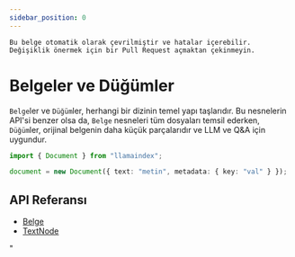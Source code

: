 ```yaml
---
sidebar_position: 0
---
```


`Bu belge otomatik olarak çevrilmiştir ve hatalar içerebilir. Değişiklik önermek için bir Pull Request açmaktan çekinmeyin.`

# Belgeler ve Düğümler

`Belge`ler ve `Düğüm`ler, herhangi bir dizinin temel yapı taşlarıdır. Bu nesnelerin API'si benzer olsa da, `Belge` nesneleri tüm dosyaları temsil ederken, `Düğüm`ler, orijinal belgenin daha küçük parçalarıdır ve LLM ve Q&A için uygundur.

```typescript
import { Document } from "llamaindex";

document = new Document({ text: "metin", metadata: { key: "val" } });
```

## API Referansı

- [Belge](../../api/classes/Document.md)
- [TextNode](../../api/classes/TextNode.md)

"
